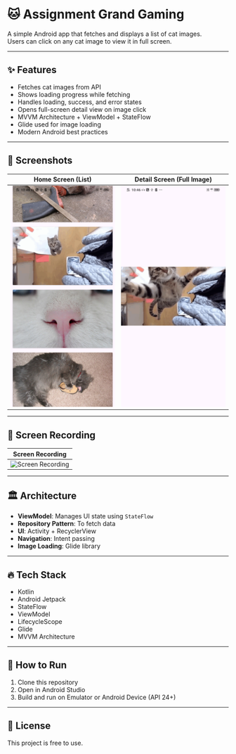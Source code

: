 # 🐱 Assignment Grand Gaming

A simple Android app that fetches and displays a list of cat images.  
Users can click on any cat image to view it in full screen.

---

## ✨ Features

- Fetches cat images from API
- Shows loading progress while fetching
- Handles loading, success, and error states
- Opens full-screen detail view on image click
- MVVM Architecture + ViewModel + StateFlow
- Glide used for image loading
- Modern Android best practices

---

## 📸 Screenshots

| Home Screen (List) | Detail Screen (Full Image) |
|:-------------------:|:---------------------------:|
| ![Home Screen](screenshots/home_screen.jpg) | ![Detail Screen](screenshots/detail_screen.jpg) |

---

## 🎥 Screen Recording

| Screen Recording |
|:----------------:|
| ![Screen Recording](screenshots/screen_recording.gif) |

---

## 🏛️ Architecture

- **ViewModel**: Manages UI state using `StateFlow`
- **Repository Pattern**: To fetch data
- **UI**: Activity + RecyclerView
- **Navigation**: Intent passing
- **Image Loading**: Glide library

---

## 🔥 Tech Stack

- Kotlin
- Android Jetpack
- StateFlow
- ViewModel
- LifecycleScope
- Glide
- MVVM Architecture

---

## 🚀 How to Run

1. Clone this repository
2. Open in Android Studio
3. Build and run on Emulator or Android Device (API 24+)

---

## 💃 License

This project is free to use.
